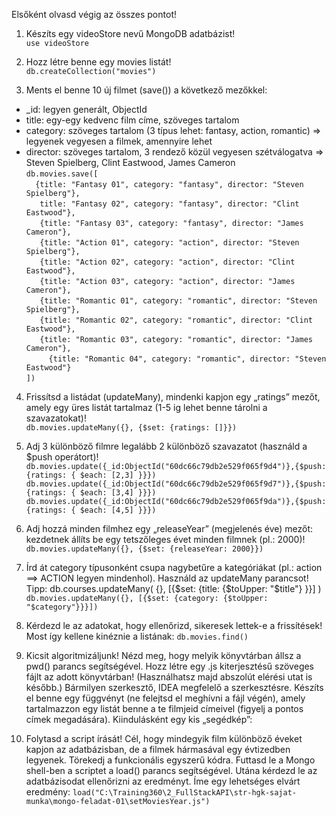 Elsőként olvasd végig az összes pontot!

1. Készíts egy videoStore nevű MongoDB adatbázist!  
`use videoStore`  

2. Hozz létre benne egy movies listát!  
`db.createCollection("movies")`

3. Ments el benne 10 új filmet (save()) a következő mezőkkel:
- _id: legyen generált, ObjectId
- title: egy-egy kedvenc film címe, szöveges tartalom
- category: szöveges tartalom (3 típus lehet: fantasy, action, romantic) => legyenek vegyesen a filmek, amennyire lehet
- director: szöveges tartalom, 3 rendező közül vegyesen szétválogatva => Steven Spielberg, Clint Eastwood, James Cameron  
`db.movies.save([`  
`  {title: "Fantasy 01", category: "fantasy", director: "Steven Spielberg"},`  
`	title: "Fantasy 02", category: "fantasy", director: "Clint Eastwood"},`  
`	{title: "Fantasy 03", category: "fantasy", director: "James Cameron"},`  
`	{title: "Action 01", category: "action", director: "Steven Spielberg"},`  
`	{title: "Action 02", category: "action", director: "Clint Eastwood"},`  
`	{title: "Action 03", category: "action", director: "James Cameron"},`  
`	{title: "Romantic 01", category: "romantic", director: "Steven Spielberg"},`  
`	{title: "Romantic 02", category: "romantic", director: "Clint Eastwood"},`  
`	{title: "Romantic 03", category: "romantic", director: "James Cameron"},`  
`	  {title: "Romantic 04", category: "romantic", director: "Steven Eastwood"}`  
`])`

4. Frissítsd a listádat (updateMany), mindenki kapjon egy „ratings” mezőt, amely egy üres listát tartalmaz (1-5 ig lehet benne tárolni a szavazatokat)!  
`db.movies.updateMany({}, {$set: {ratings: []}})`

5. Adj 3 különböző filmre legalább 2 különböző szavazatot (használd a $push operátort)!  
`db.movies.update({_id:ObjectId("60dc66c79db2e529f065f9d4")},{$push: {ratings: { $each: [2,3] }}})`
`db.movies.update({_id:ObjectId("60dc66c79db2e529f065f9d7")},{$push: {ratings: { $each: [3,4] }}})`
`db.movies.update({_id:ObjectId("60dc66c79db2e529f065f9da")},{$push: {ratings: { $each: [4,5] }}})`

6. Adj hozzá minden filmhez egy „releaseYear” (megjelenés éve) mezőt: kezdetnek állíts be egy tetszőleges évet minden filmnek (pl.: 2000)!  
`db.movies.updateMany({}, {$set: {releaseYear: 2000}})`

7. Írd át category típusonként csupa nagybetűre a kategóriákat (pl.: action ==> ACTION legyen mindenhol). Használd az updateMany parancsot!
Tipp: db.courses.updateMany( {}, [{$set: {title: {$toUpper: "$title"} }}] )
`db.movies.updateMany({}, [{$set: {category: {$toUpper: "$category"}}}])`

8. Kérdezd le az adatokat, hogy ellenőrizd, sikeresek lettek-e a frissítések! Most így kellene kinéznie a listának:
`db.movies.find()`

9. Kicsit algoritmizáljunk! Nézd meg, hogy melyik könyvtárban állsz a pwd() parancs segítségével. Hozz létre egy .js kiterjesztésű szöveges fájlt az adott könyvtárban! (Használhatsz majd abszolút elérési utat is később.) Bármilyen szerkesztő, IDEA megfelelő a szerkesztésre. Készíts el benne egy függvényt (ne felejtsd el meghívni a fájl végén), amely tartalmazzon egy listát benne a te filmjeid címeivel (figyelj a pontos címek megadására). Kiindulásként egy kis „segédkép”:

10. Folytasd a script írását! Cél, hogy mindegyik film különböző éveket kapjon az adatbázisban, de a filmek hármasával egy évtizedben legyenek. Törekedj a funkcionális egyszerű kódra. Futtasd le a Mongo shell-ben a scriptet a load() parancs segítségével. Utána kérdezd le az adatbázisodat ellenőrizni az eredményt. Íme egy lehetséges elvárt eredmény:
`load("C:\Training360\2_FullStackAPI\str-hgk-sajat-munka\mongo-feladat-01\setMoviesYear.js")`
